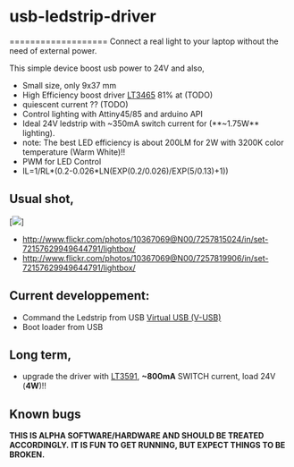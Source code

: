 # usb-ledstrip-driver
===================
Connect a real light to your laptop without the need of external power. 

This simple device boost usb power to 24V and also,
- Small size, only 9x37 mm
- High Efficiency boost driver [LT3465][1] 81% at (TODO)
- quiescent current ?? (TODO)
- Control lighting with Attiny45/85 and arduino API
- Ideal 24V ledstrip with ~350mA switch current for (**~1.75W** lighting).
 - note: The best LED efficiency is about 200LM for 2W with 3200K color temperature (Warm White)!!
- PWM for LED Control 
- IL=1/RL*(0.2-0.026*LN(EXP(0.2/0.026)/EXP(5/0.13)+1))

## Usual shot,
[![](http://farm9.staticflickr.com/8018/7257815024_a1fe84bef0_z.jpg)]

* http://www.flickr.com/photos/10367069@N00/7257815024/in/set-72157629949644791/lightbox/
* http://www.flickr.com/photos/10367069@N00/7257819906/in/set-72157629949644791/lightbox/

## Current developpement:
- Command the Ledstrip from USB [Virtual USB (V-USB)][2]
- Boot loader from USB

## Long term,
- upgrade the driver with [LT3591][3], **~800mA** SWITCH current, load 24V  (**4W**)!!

## Known bugs
 

**THIS IS ALPHA SOFTWARE/HARDWARE AND SHOULD BE TREATED ACCORDINGLY.**
**IT IS FUN TO GET RUNNING, BUT EXPECT THINGS TO BE BROKEN.**

[1]: http://www.linear.com/product/LT3465
[2]: http://www.obdev.at/products/vusb/ 
[3]: http://www.linear.com/product/LT3591
